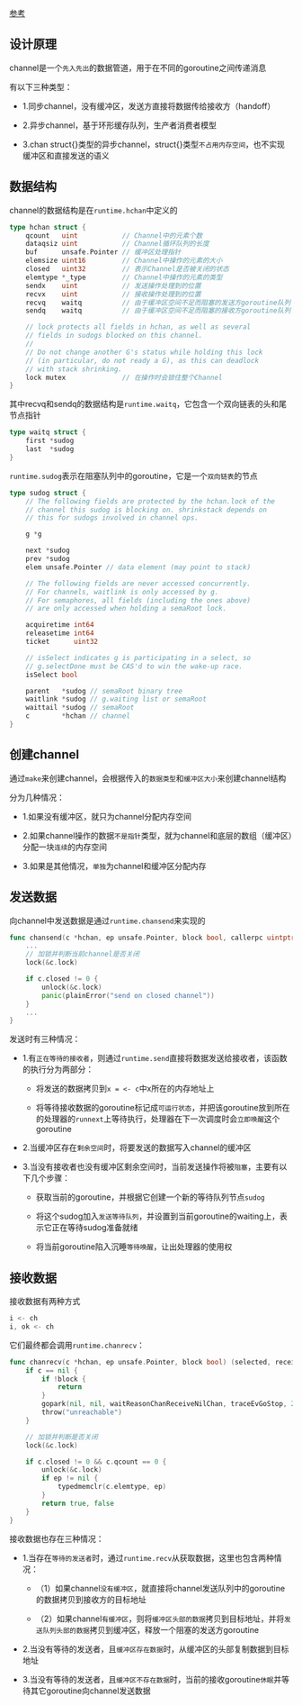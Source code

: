 [参考](https://draveness.me/golang/docs/part3-runtime/ch06-concurrency/golang-channel/#644-%E5%8F%91%E9%80%81%E6%95%B0%E6%8D%AE)

## 设计原理

channel是一个`先入先出`的数据管道，用于在不同的goroutine之间传递消息

有以下三种类型：

- 1.同步channel，没有缓冲区，发送方直接将数据传给接收方（handoff）

- 2.异步channel，基于环形缓存队列，生产者消费者模型

- 3.chan struct{}类型的异步channel，struct{}类型`不占用内存空间`，也不实现缓冲区和直接发送的语义

## 数据结构

channel的数据结构是在`runtime.hchan`中定义的

```go
type hchan struct {
	qcount   uint           // Channel中的元素个数
	dataqsiz uint           // Channel循环队列的长度
	buf      unsafe.Pointer // 缓冲区处理指针
	elemsize uint16         // Channel中操作的元素的大小
	closed   uint32         // 表示Channel是否被关闭的状态
	elemtype *_type         // Channel中操作的元素的类型
	sendx    uint           // 发送操作处理到的位置
	recvx    uint           // 接收操作处理到的位置
	recvq    waitq          // 由于缓冲区空间不足而阻塞的发送方goroutine队列
	sendq    waitq          // 由于缓冲区空间不足而阻塞的接收方goroutine队列

	// lock protects all fields in hchan, as well as several
	// fields in sudogs blocked on this channel.
	//
	// Do not change another G's status while holding this lock
	// (in particular, do not ready a G), as this can deadlock
	// with stack shrinking.
	lock mutex              // 在操作时会锁住整个Channel
}
```

其中recvq和sendq的数据结构是`runtime.waitq`，它包含一个双向链表的头和尾节点指针

```go
type waitq struct {
	first *sudog
	last  *sudog
}
```

`runtime.sudog`表示在阻塞队列中的goroutine，它是一个`双向链表`的节点

```go
type sudog struct {
	// The following fields are protected by the hchan.lock of the
	// channel this sudog is blocking on. shrinkstack depends on
	// this for sudogs involved in channel ops.

	g *g

	next *sudog
	prev *sudog
	elem unsafe.Pointer // data element (may point to stack)

	// The following fields are never accessed concurrently.
	// For channels, waitlink is only accessed by g.
	// For semaphores, all fields (including the ones above)
	// are only accessed when holding a semaRoot lock.

	acquiretime int64
	releasetime int64
	ticket      uint32

	// isSelect indicates g is participating in a select, so
	// g.selectDone must be CAS'd to win the wake-up race.
	isSelect bool

	parent   *sudog // semaRoot binary tree
	waitlink *sudog // g.waiting list or semaRoot
	waittail *sudog // semaRoot
	c        *hchan // channel
}
```

## 创建channel

通过`make`来创建channel，会根据传入的`数据类型`和`缓冲区大小`来创建channel结构

分为几种情况：

- 1.如果没有缓冲区，就只为channel分配内存空间

- 2.如果channel操作的数据`不是指针`类型，就为channel和底层的数组（缓冲区）分配一块`连续`的内存空间

- 3.如果是其他情况，`单独`为channel和缓冲区分配内存

## 发送数据

向channel中发送数据是通过`runtime.chansend`来实现的

```go
func chansend(c *hchan, ep unsafe.Pointer, block bool, callerpc uintptr) bool {
    ...
    // 加锁并判断当前channel是否关闭
	lock(&c.lock)

	if c.closed != 0 {
		unlock(&c.lock)
		panic(plainError("send on closed channel"))
	}
    ...
}
```

发送时有三种情况：

- 1.有`正在等待的接收者`，则通过`runtime.send`直接将数据发送给接收者，该函数的执行分为两部分：

    - 将发送的数据拷贝到`x = <- c`中x所在的内存地址上

    - 将等待接收数据的goroutine标记成`可运行状态`，并把该goroutine放到所在的处理器的`runnext`上等待执行，处理器在下一次调度时会`立即唤醒`这个goroutine

- 2.当缓冲区存在`剩余空间`时，将要发送的数据写入channel的缓冲区

- 3.当没有接收者也没有缓冲区剩余空间时，当前发送操作将被`阻塞`，主要有以下几个步骤：

    - 获取当前的goroutine，并根据它创建一个新的等待队列节点`sudog`

    - 将这个sudog加入`发送等待队列`，并设置到当前goroutine的waiting上，表示它正在等待sudog准备就绪

    - 将当前goroutine陷入沉睡`等待唤醒`，让出处理器的使用权


## 接收数据

接收数据有两种方式

```go
i <- ch
i, ok <- ch
```

它们最终都会调用`runtime.chanrecv`：

```go
func chanrecv(c *hchan, ep unsafe.Pointer, block bool) (selected, received bool) {
	if c == nil {
		if !block {
			return
		}
		gopark(nil, nil, waitReasonChanReceiveNilChan, traceEvGoStop, 2)
		throw("unreachable")
	}

    // 加锁并判断是否关闭
	lock(&c.lock)

	if c.closed != 0 && c.qcount == 0 {
		unlock(&c.lock)
		if ep != nil {
			typedmemclr(c.elemtype, ep)
		}
		return true, false
	}
}
```

接收数据也存在三种情况：

- 1.当存在`等待的发送者`时，通过`runtime.recv`从获取数据，这里也包含两种情况：

    - （1）如果channel`没有缓冲区`，就直接将channel发送队列中的goroutine的数据拷贝到接收方的目标地址

    - （2）如果channel`有缓冲区`，则将`缓冲区头部的数据`拷贝到目标地址，并将`发送队列头部的数据`拷贝到缓冲区，释放一个阻塞的发送方goroutine

- 2.当没有等待的发送者，且`缓冲区存在数据`时，从缓冲区的头部复制数据到目标地址

- 3.当没有等待的发送者，且`缓冲区不存在数据`时，当前的接收goroutine`休眠`并等待其它goroutine向channel发送数据
